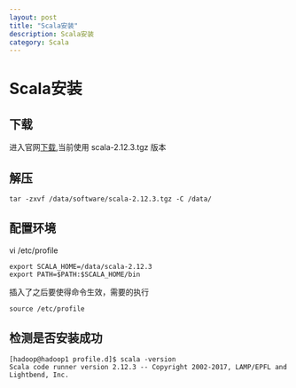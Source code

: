 ```yaml
---
layout: post
title: "Scala安装"
description: Scala安装
category: Scala
---
```


# Scala安装

## 下载
进入官网[下载](https://www.scala-lang.org/download/),当前使用 scala-2.12.3.tgz 版本

## 解压
```
tar -zxvf /data/software/scala-2.12.3.tgz -C /data/
```
## 配置环境
vi /etc/profile
```
export SCALA_HOME=/data/scala-2.12.3
export PATH=$PATH:$SCALA_HOME/bin
```
插入了之后要使得命令生效，需要的执行
```
source /etc/profile
```

## 检测是否安装成功
```
[hadoop@hadoop1 profile.d]$ scala -version
Scala code runner version 2.12.3 -- Copyright 2002-2017, LAMP/EPFL and Lightbend, Inc.
```
